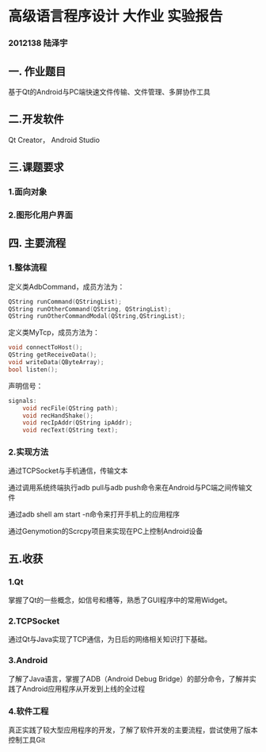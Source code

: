 
# 高级语言程序设计 大作业 实验报告

### 2012138 陆泽宇 

## 一. 作业题目

基于Qt的Android与PC端快速文件传输、文件管理、多屏协作工具

## 二.开发软件

Qt Creator， Android Studio

## 三.课题要求

### 1.面向对象

### 2.图形化用户界面

## 四. 主要流程

### 1.整体流程

定义类AdbCommand，成员方法为：

```cpp
QString runCommand(QStringList);
QString runOtherCommand(QString, QStringList);
QString runOtherCommandModal(QString,QStringList);
```

定义类MyTcp，成员方法为：

```cpp
void connectToHost();
QString getReceiveData();
void writeData(QByteArray);
bool listen();
```

声明信号：

```cpp
signals:
    void recFile(QString path);
    void recHandShake();
    void recIpAddr(QString ipAddr);
    void recText(QString text);
```

### 2.实现方法

通过TCPSocket与手机通信，传输文本

通过调用系统终端执行adb pull与adb push命令来在Android与PC端之间传输文件

通过adb shell am start -n命令来打开手机上的应用程序

通过Genymotion的Scrcpy项目来实现在PC上控制Android设备

## 五.收获

### 1.Qt

掌握了Qt的一些概念，如信号和槽等，熟悉了GUI程序中的常用Widget。

### 2.TCPSocket

通过Qt与Java实现了TCP通信，为日后的网络相关知识打下基础。

### 3.Android

了解了Java语言，掌握了ADB（Android Debug Bridge）的部分命令，了解并实践了Android应用程序从开发到上线的全过程

### 4.软件工程

真正实践了较大型应用程序的开发，了解了软件开发的主要流程，尝试使用了版本控制工具Git
